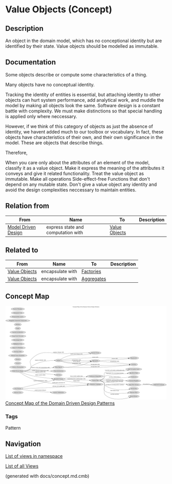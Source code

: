 # Value Objects (Concept)
## Description
An object in the domain model, which has no conceptional identity but are
identified by their state. Value objects should be modelled as immutable.

## Documentation
Some objects describe or compute some characteristics of a thing.

Many objects have no conceptual identity.

Tracking the identity of entities is essential, but attaching identity to other
objects can hurt system performance, add analytical work, and muddle the model
by making all objects look the same. Software design is a constant battle with
complexity. We must make distinctions so that special handling is applied only
where neccessary.

However, if we think of this category of objects as just the absence of
identity, we havent added much to our toolbox or vocabulary. In fact, these
objects have characteristics of their own, and their own significance in the
model. These are objects that describe things.


Therefore,

When you care only about the attributes of an element of the model, classify it
as a value object. Make it express the meaning of the attributes it conveys and
give it related functionality.
Treat the value object as immutable. Make all operations Side-effect-free
Functions that don't depend on any mutable state. Don't give a value object any
identity and avoid the design complexities neccessary to maintain entities.

## Relation from
| From | Name | To | Description |
|---|---|---|---|
| [Model Driven Design](../ddd/c-model-driven-design.md) | express state and computation with | [Value Objects](../ddd/c-value-objects.md) |  |

## Related to
| From | Name | To | Description |
|---|---|---|---|
| [Value Objects](../ddd/c-value-objects.md) | encapsulate with | [Factories](../ddd/c-factories.md) |  |
| [Value Objects](../ddd/c-value-objects.md) | encapsulate with | [Aggregates](../ddd/c-aggregates.md) |  |

## Concept Map
![Concept Map of the Domain Driven Design Patterns](../ddd/concept-view.png)
[Concept Map of the Domain Driven Design Patterns](../ddd/concept-view.md)

### Tags
Pattern


## Navigation
[List of views in namespace](./views-in-namespace.md)

[List of all Views](../views.md)

(generated with docs/concept.md.cmb)
